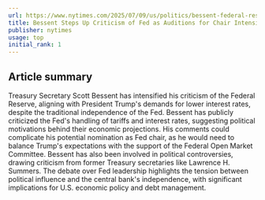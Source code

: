 ```yaml
---
url: https://www.nytimes.com/2025/07/09/us/politics/bessent-federal-reserve-chair.html
title: Bessent Steps Up Criticism of Fed as Auditions for Chair Intensify
publisher: nytimes
usage: top
initial_rank: 1
---
```

## Article summary
Treasury Secretary Scott Bessent has intensified his criticism of the Federal Reserve, aligning with President Trump's demands for lower interest rates, despite the traditional independence of the Fed. Bessent has publicly criticized the Fed's handling of tariffs and interest rates, suggesting political motivations behind their economic projections. His comments could complicate his potential nomination as Fed chair, as he would need to balance Trump's expectations with the support of the Federal Open Market Committee. Bessent has also been involved in political controversies, drawing criticism from former Treasury secretaries like Lawrence H. Summers. The debate over Fed leadership highlights the tension between political influence and the central bank's independence, with significant implications for U.S. economic policy and debt management.
